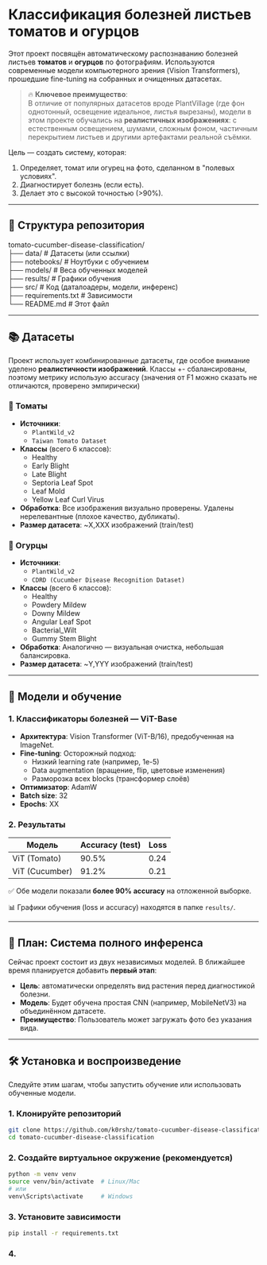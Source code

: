 # Классификация болезней листьев томатов и огурцов    
  
Этот проект посвящён автоматическому распознаванию болезней листьев **томатов** и **огурцов** по фотографиям. Используются современные модели компьютерного зрения (Vision Transformers), прошедшие fine-tuning на собранных и очищенных датасетах.  
  
> 🔥 **Ключевое преимущество**:  
> В отличие от популярных датасетов вроде PlantVillage (где фон однотонный, освещение идеальное, листья вырезаны), модели в этом проекте обучались на **реалистичных изображениях**: с естественным освещением, шумами, сложным фоном, частичным перекрытием листьев и другими артефактами реальной съёмки.
  
Цель — создать систему, которая:  
1. Определяет, томат или огурец на фото, сделанном в "полевых условиях".  
2. Диагностирует болезнь (если есть).  
3. Делает это с высокой точностью (>90%).  
  
---  
  
## 📁 Структура репозитория
tomato-cucumber-disease-classification/  
├── data/ # Датасеты (или ссылки)  
├── notebooks/ # Ноутбуки с обучением  
├── models/ # Веса обученных моделей  
├── results/ # Графики обучения  
├── src/ # Код (даталоадеры, модели, инференс)  
├── requirements.txt # Зависимости  
└── README.md # Этот файл  
  
  
---  
  
## 📚 Датасеты  
  
Проект использует комбинированные датасеты, где особое внимание уделено **реалистичности изображений**. Классы +- сбалансированы, поэтому метрику использую accuracy (значения от F1 можно сказать не отличаются, проверено эмпирически)   
  
### 🍅 Томаты  
- **Источники**:  
  - `PlantWild_v2`  
  - `Taiwan Tomato Dataset`  
- **Классы** (всего 6 классов):  
  - Healthy  
  - Early Blight  
  - Late Blight  
  - Septoria Leaf Spot  
  - Leaf Mold
  - Yellow Leaf Curl Virus
- **Обработка**: Все изображения визуально проверены. Удалены нерелевантные (плохое качество, дубликаты).  
- **Размер датасета**: ~X,XXX изображений (train/test)  
  
### 🥒 Огурцы  
- **Источники**:  
  - `PlantWild_v2`  
  - `CDRD (Cucumber Disease Recognition Dataset)`  
- **Классы** (всего 6 классов):  
  - Healthy  
  - Powdery Mildew  
  - Downy Mildew  
  - Angular Leaf Spot  
  - Bacterial_Wilt  
  - Gummy Stem Blight  
- **Обработка**: Аналогично — визуальная очистка, небольшая балансировка.   
- **Размер датасета**: ~Y,YYY изображений (train/test)  
  
---  
  
## 🧠 Модели и обучение  
  
### 1. Классификаторы болезней — ViT-Base  
- **Архитектура**: Vision Transformer (ViT-B/16), предобученная на ImageNet.  
- **Fine-tuning**: Осторожный подход:  
  - Низкий learning rate (например, 1e-5)  
  - Data augmentation (вращение, flip, цветовые изменения)   
  - Разморозка всех blocks (трансформер слоёв) 
- **Оптимизатор**: AdamW  
- **Batch size**: 32  
- **Epochs**: XX  
  
### 2. Результаты  
  
| Модель       | Accuracy (test) | Loss  |  
|--------------|-----------------|-------|  
| ViT (Tomato) | 90.5%           | 0.24  |  
| ViT (Cucumber)| 91.2%          | 0.21  |  
  
✅ Обе модели показали **более 90% accuracy** на отложенной выборке.  
  
📊 Графики обучения (loss и accuracy) находятся в папке `results/`.  

---  
  
## 🔄 План: Система полного инференса  
  
Сейчас проект состоит из двух независимых моделей. В ближайшее время планируется добавить **первый этап**:  
  
- **Цель**: автоматически определять вид растения перед диагностикой болезни.  
- **Модель**: Будет обучена простая CNN (например, MobileNetV3) на объединённом датасете.  
- **Преимущество**: Пользователь может загружать фото без указания вида.  

---  

## 🛠️ Установка и воспроизведение  
  
Следуйте этим шагам, чтобы запустить обучение или использовать обученные модели.  
  
### 1. Клонируйте репозиторий  
```bash  
git clone https://github.com/k0rshz/tomato-cucumber-disease-classification.git  
cd tomato-cucumber-disease-classification  
```
    
### 2. Создайте виртуальное окружение (рекомендуется) 
```bash  
python -m venv venv  
source venv/bin/activate  # Linux/Mac  
# или  
venv\Scripts\activate     # Windows
```
   
### 3. Установите зависимости
```bash  
pip install -r requirements.txt  
```
   
### 4. 
